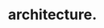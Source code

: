 ---
layout: post
main: false
status: not-ready
category: thoughts
subcategory: blog
back: thoughts.html
title: architecture.
quote: Form follows function...sort of. 
---
